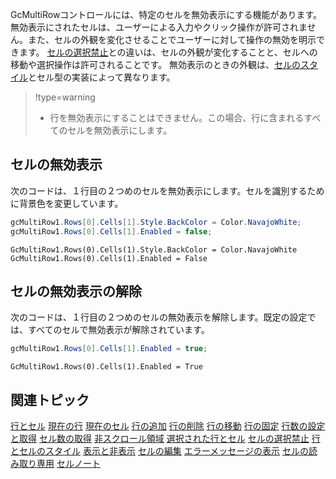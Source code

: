 GcMultiRowコントロールには、特定のセルを無効表示にする機能があります。無効表示にされたセルは、ユーザーによる入力やクリック操作が許可されません。また、セルの外観を変化させることでユーザーに対して操作の無効を明示できます。
[セルの選択禁止](gcdocsite__documentlink?toc-item-id=44B1D9B5-A649-4D0D-B686-4884FCFD887A)との違いは、セルの外観が変化することと、セルへの移動や選択操作は許可されることです。
無効表示のときの外観は、[セルのスタイル](gcdocsite__documentlink?toc-item-id=0659dda6-b828-4148-a42a-71244a85690c)とセル型の実装によって異なります。

> !type=warning
>
> * 行を無効表示にすることはできません。この場合、行に含まれるすべてのセルを無効表示にします。

## セルの無効表示

次のコードは、１行目の２つめのセルを無効表示にします。セルを識別するために背景色を変更しています。
```csharp
gcMultiRow1.Rows[0].Cells[1].Style.BackColor = Color.NavajoWhite;
gcMultiRow1.Rows[0].Cells[1].Enabled = false;
```

```vbnet
GcMultiRow1.Rows(0).Cells(1).Style.BackColor = Color.NavajoWhite
GcMultiRow1.Rows(0).Cells(1).Enabled = False
```

## セルの無効表示の解除

次のコードは、１行目の２つめのセルの無効表示を解除します。既定の設定では、すべてのセルで無効表示が解除されています。
```csharp
gcMultiRow1.Rows[0].Cells[1].Enabled = true;
```

```vbnet
GcMultiRow1.Rows(0).Cells(1).Enabled = True
```

## 関連トピック

[行とセル](gcdocsite__documentlink?toc-item-id=324fb6a9-dfd4-47c6-a50b-e5d6a733482c)
[現在の行](gcdocsite__documentlink?toc-item-id=7b0ccaf9-9a5f-4a5f-8213-ad223b742c47)
[現在のセル](gcdocsite__documentlink?toc-item-id=6a3e5e39-1e55-4d17-92f8-f98e089d50d6)
[行の追加](gcdocsite__documentlink?toc-item-id=6a5f283a-fdc8-42fa-af13-1298526d1974)
[行の削除](gcdocsite__documentlink?toc-item-id=722f1dee-d553-42d5-8c58-5f9c89e3edb3)
[行の移動](gcdocsite__documentlink?toc-item-id=bec8974f-59e4-439e-8bff-62e0068fc64c)
[行の固定](gcdocsite__documentlink?toc-item-id=6bd87f6c-4ec6-4996-ad1b-90a1ea751ff6)
[行数の設定と取得](gcdocsite__documentlink?toc-item-id=7f09d5fd-1715-4c72-bd9a-9d59f7302ae2)
[セル数の取得](gcdocsite__documentlink?toc-item-id=b2694627-470d-4dc7-8892-0e1a86a847b6)
[非スクロール領域](gcdocsite__documentlink?toc-item-id=9c2ffa5b-afc7-4e48-a7dd-8ea7ed014357)
[選択された行とセル](gcdocsite__documentlink?toc-item-id=34eab7a7-4714-49ae-b8df-7afa70750da1)
[セルの選択禁止](gcdocsite__documentlink?toc-item-id=44b1d9b5-a649-4d0d-b686-4884fcfd887a)
[行とセルのスタイル](gcdocsite__documentlink?toc-item-id=35fe0c78-93bb-4048-8b2d-3e76d5c4a46d)
[表示と非表示](gcdocsite__documentlink?toc-item-id=740237fd-48df-4acb-bf6e-e927ba73941e)
[セルの編集](gcdocsite__documentlink?toc-item-id=9c3197b6-f2e2-4c66-9f4e-03d277a8c087)
[エラーメッセージの表示](gcdocsite__documentlink?toc-item-id=c7f2f4ef-e8a2-4cdb-90be-1a4e8ded871a)
[セルの読み取り専用](gcdocsite__documentlink?toc-item-id=3aed4939-b469-4405-a52a-e07d9aff2327)
[セルノート](gcdocsite__documentlink?toc-item-id=ecd20ea8-d990-4308-9bfc-e55491f0c3ee)